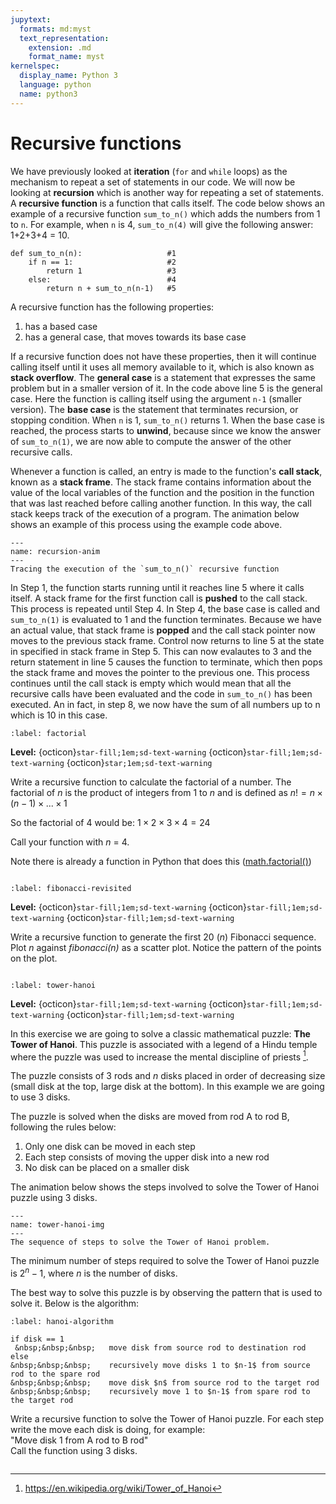 ```yaml
---
jupytext:
  formats: md:myst
  text_representation:
    extension: .md
    format_name: myst
kernelspec:
  display_name: Python 3
  language: python
  name: python3
---
```


# Recursive functions

We have previously looked at **iteration** (`for` and `while` loops) as the mechanism to repeat a set of statements in our code. We will 
now be looking at **recursion** which is another way for repeating a set of statements.  A **recursive function** is a function 
that calls itself. The code below shows an example of a recursive function `sum_to_n()` which adds the numbers from 1 to 
`n`. For example, when `n` is 4, `sum_to_n(4)` will give the following answer: 1+2+3+4 = 10.

```{code-block}
def sum_to_n(n):                   #1
    if n == 1:                     #2
        return 1                   #3
    else:                          #4
        return n + sum_to_n(n-1)   #5
```

A recursive function has the following properties:
1. has a based case 
2. has a general case, that moves towards its base case

If a recursive function does not have these properties, then it will continue calling itself until it uses all memory available 
to it, which is also known as **stack overflow**. The **general case** is a statement that expresses the same problem but in a smaller version of it.  In the code above line 5 is the general case. 
Here the function is calling itself using the argument `n-1` (smaller version). The **base case** is the statement that terminates recursion, or stopping condition. 
When `n` is 1, `sum_to_n()` returns 1.  When the base case is reached, the process starts to **unwind**, because since we know
the answer of `sum_to_n(1)`, we are now able to compute the answer of the other recursive calls.  

Whenever a function is called, an entry is made to the function's **call stack**, known as a **stack frame**. The stack frame contains
information about the value of the local variables of the function and the position in the function that was last reached before calling another 
function.  In this way, the call stack keeps track of the execution of a program. The animation below shows an example of this process
using the example code above.

```{figure} images/recursion.gif
---
name: recursion-anim
---
Tracing the execution of the `sum_to_n()` recursive function
```

In Step 1, the function starts running until it reaches line 5 where it calls itself. A stack frame for the first function 
call is **pushed** to the call stack. This process is repeated until Step 4. In Step 4, the base case is called and `sum_to_n(1)` is 
evaluated to 1 and the function terminates.  Because we have an actual value, that stack frame is **popped** and the call stack pointer now moves to the previous stack 
frame. Control now returns to line 5 at the state in specified in stack frame in Step 5. This can now evalautes to 3 and the return statement in line 5 causes the 
function to terminate, which then pops the stack frame and moves the pointer to the previous one. This process continues until the call stack is 
empty which would mean that all the recursive calls have been evaluated and the code in `sum_to_n()` has been executed. An in fact, in step 8, we now have the sum of all numbers up to n which 
is 10 in this case.  
 
```{exercise-start} Factorial
:label: factorial
```
**Level:** {octicon}`star-fill;1em;sd-text-warning` {octicon}`star-fill;1em;sd-text-warning` {octicon}`star;1em;sd-text-warning`

Write a recursive function to calculate the factorial of a number.  The factorial of *n* is the product of integers from 1 to *n*  and is defined as
$n! = n \times (n-1) \times ... \times 1$

So the factorial of 4 would be: $1 \times 2 \times 3\times 4 = 24$  

Call your function with *n* = 4.

Note there is already a function in Python that does this ([math.factorial()](https://docs.python.org/3/library/math.html#math.factorial))


```{exercise-end}
```

```{exercise-start} Fibonacci revisited
:label: fibonacci-revisited
```
**Level:** {octicon}`star-fill;1em;sd-text-warning` {octicon}`star-fill;1em;sd-text-warning` {octicon}`star-fill;1em;sd-text-warning`

Write a recursive function to generate the first 20 (*n*) Fibonacci sequence.  Plot  *n* against *fibonacci(n)* as a scatter plot.
Notice the pattern of the points on the plot.

```{exercise-end}
```

```{exercise-start} The Tower of Hanoi
:label: tower-hanoi
```
**Level:** {octicon}`star-fill;1em;sd-text-warning` {octicon}`star-fill;1em;sd-text-warning` {octicon}`star-fill;1em;sd-text-warning`

In this exercise we are going to solve a classic mathematical puzzle:  **The Tower of Hanoi**.
This puzzle is associated with a legend of a Hindu temple where the puzzle was used to increase the mental discipline of priests [^1].

The puzzle consists of 3 rods and *n* disks placed in order of decreasing size (small disk at the top, large disk at the bottom).
In this example we are going to use 3 disks. 
<insert image here>

The puzzle is solved when the disks are moved from rod A to rod B, following the rules below:
1. Only one disk can be moved in each step
2. Each step consists of moving the upper disk into a new rod
3. No disk can be placed on a smaller disk

The animation below shows the steps involved to solve the Tower of Hanoi puzzle using 3 disks.
```{figure} images/hanoi.gif
---
name: tower-hanoi-img
---
The sequence of steps to solve the Tower of Hanoi problem.
```
The minimum number of steps required to solve the Tower of Hanoi puzzle is $2^n - 1$, where *n* is the number of disks.

The best way to solve this puzzle is by observing the pattern that is used to solve it.  Below is the algorithm:

```{prf:algorithm} Tower of Hanoi
:label: hanoi-algorithm

if disk == 1  
 &nbsp;&nbsp;&nbsp;   move disk from source rod to destination rod  
else  
&nbsp;&nbsp;&nbsp;    recursively move disks 1 to $n-1$ from source rod to the spare rod  
&nbsp;&nbsp;&nbsp;    move disk $n$ from source rod to the target rod  
&nbsp;&nbsp;&nbsp;    recursively move 1 to $n-1$ from spare rod to the target rod  
```
Write a recursive function to solve the Tower of Hanoi puzzle.  For each step write the move each disk is doing, for example:  
"Move disk 1 from A rod to B rod"  
Call the function using 3 disks.

```{exercise-end}
```

[^1]: https://en.wikipedia.org/wiki/Tower_of_Hanoi
